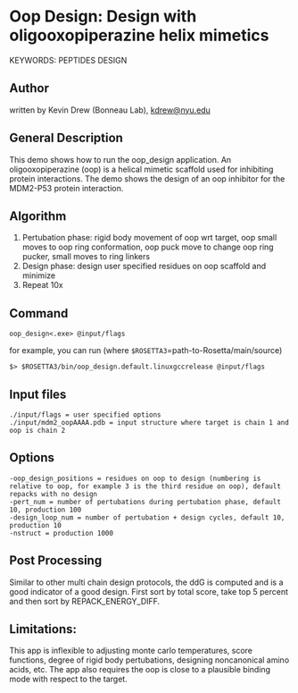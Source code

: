 # Oop Design: Design with oligooxopiperazine helix mimetics

KEYWORDS: PEPTIDES DESIGN

## Author
written by Kevin Drew (Bonneau Lab), kdrew@nyu.edu

## General Description
This demo shows how to run the oop\_design application.  An oligooxopiperazine (oop) is a helical mimetic scaffold used for inhibiting protein interactions. The demo shows the design of an oop inhibitor for the MDM2-P53 protein interaction.

## Algorithm
1. Pertubation phase: rigid body movement of oop wrt target, oop small moves to oop ring conformation, oop puck move to change oop ring pucker, small moves to ring linkers
2. Design phase: design user specified residues on oop scaffold and minimize
3. Repeat 10x

## Command
```
oop_design<.exe> @input/flags
```
for example, you can run (where `$ROSETTA3`=path-to-Rosetta/main/source)
```
$> $ROSETTA3/bin/oop_design.default.linuxgccrelease @input/flags
```

## Input files
```
./input/flags = user specified options
./input/mdm2_oopAAAA.pdb = input structure where target is chain 1 and oop is chain 2
```

## Options
```
-oop_design_positions = residues on oop to design (numbering is relative to oop, for example 3 is the third residue on oop), default repacks with no design
-pert_num = number of pertubations during pertubation phase, default 10, production 100
-design_loop_num = number of pertubation + design cycles, default 10, production 10
-nstruct = production 1000
```

## Post Processing
Similar to other multi chain design protocols, the ddG is computed and is a good indicator of a good design.  First sort by total score, take top 5 percent and then sort by REPACK_ENERGY_DIFF.

## Limitations: 
This app is inflexible to adjusting monte carlo temperatures, score functions, degree of rigid body pertubations, designing noncanonical amino acids, etc. The app also requires the oop is close to a plausible binding mode with respect to the target. 

